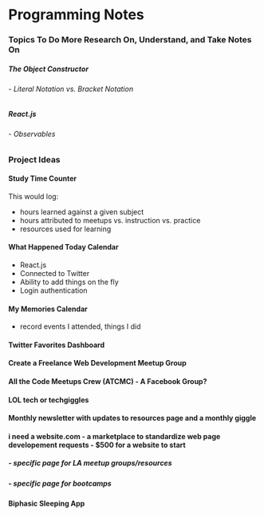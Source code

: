 # Programming Notes

### Topics To Do More Research On, Understand, and Take Notes On
##### The Object Constructor
###### - Literal Notation vs. Bracket Notation

##### React.js
###### - Observables


### Project Ideas
#### Study Time Counter
This would log: 
- hours learned against a given subject
- hours attributed to meetups vs. instruction vs. practice
- resources used for learning

#### What Happened Today Calendar
- React.js
- Connected to Twitter
- Ability to add things on the fly
- Login authentication 

#### My Memories Calendar 
- record events I attended, things I did 

#### Twitter Favorites Dashboard

#### Create a Freelance Web Development Meetup Group

#### All the Code Meetups Crew (ATCMC) - A Facebook Group?

#### LOL tech or techgiggles

#### Monthly newsletter with updates to resources page and a monthly giggle

#### i need a website.com - a marketplace to standardize web page developement requests - $500 for a website to start
##### - specific page for LA meetup groups/resources
##### - specific page for bootcamps

#### Biphasic Sleeping App
 